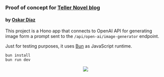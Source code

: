 ### Proof of concept for [Teller Novel blog](https://zenn.dev/p/tellernovel_inc)

#### by [Oskar Díaz](https://career.tellernovel.com/313494e3fec843c297d0033263d35942)

This project is a Hono app that connects to OpenAI API for generating image form a prompt sent to the `/api/open-ai/image-generator` endpoint.

Just for testing purposes, it uses [Bun](https://bun.sh/) as JavaScript runtime.

```
bun install
bun run dev
```


<p align="center">
  <img src="https://github.com/ikusuki/ai-love-open-ai/assets/4434945/9345b36b-6e72-4769-b0f6-7c312cee8ff8)https://github.com/ikusuki/ai-love-open-ai/assets/4434945/9345b36b-6e72-4769-b0f6-7c312cee8ff8" />

</p>
